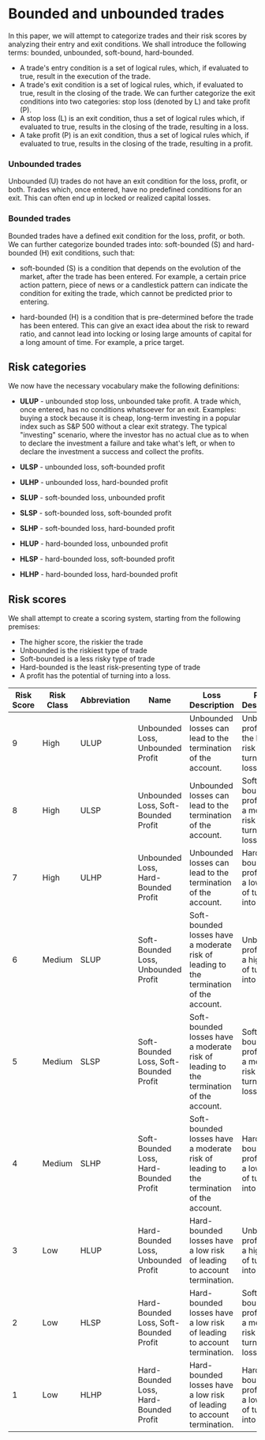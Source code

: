 # Bounded and unbounded trades
In this paper, we will attempt to categorize trades and their risk scores by analyzing their entry and exit conditions. We shall introduce the following terms: bounded, unbounded, soft-bound, hard-bounded.

* A trade's entry condition is a set of logical rules, which, if evaluated to true, result in the execution of the trade.
* A trade's exit condition is a set of logical rules, which, if evaluated to true, result in the closing of the trade. We can further categorize the exit conditions into two categories: stop loss (denoted by L) and take profit (P).
* A stop loss (L) is an exit condition, thus a set of logical rules which, if evaluated to true, results in the closing of the trade, resulting in a loss.
* A take profit (P) is an exit condition, thus a set of logical rules which, if evaluated to true, results in the closing of the trade, resulting in a profit.

### Unbounded trades
Unbounded (U) trades do not have an exit condition for the loss, profit, or both. Trades which, once entered, have no predefined conditions for an exit.
This can often end up in locked or realized capital losses.

### Bounded trades
Bounded trades have a defined exit condition for the loss, profit, or both. We can further categorize bounded trades into: soft-bounded (S) and hard-bounded (H) exit conditions, such that:
* soft-bounded (S) is a condition that depends on the evolution of the market, after the trade has been entered. For example, a certain price action pattern, piece of news or a candlestick pattern can indicate the condition for exiting the trade, which cannot be predicted prior to entering.

* hard-bounded (H) is a condition that is pre-determined before the trade has been entered. This can give an exact idea about the risk to reward ratio, and cannot lead into locking or losing large amounts of capital for a long amount of time. For example, a price target.


## Risk categories
We now have the necessary vocabulary make the following definitions:

* **ULUP** - unbounded stop loss, unbounded take profit. A trade which, once entered, has no conditions whatsoever for an exit. Examples: buying a stock because it is cheap, long-term investing in a popular index such as S&P 500 without a clear exit strategy. The typical "investing" scenario, where the investor has no actual clue as to when to declare the investment a failure and take what's left, or when to declare the investment a success and collect the profits.
* **ULSP** - unbounded loss, soft-bounded profit
* **ULHP** - unbounded loss, hard-bounded profit

* **SLUP** - soft-bounded loss, unbounded profit
* **SLSP** - soft-bounded loss, soft-bounded profit
* **SLHP** - soft-bounded loss, hard-bounded profit

* **HLUP** - hard-bounded loss, unbounded profit
* **HLSP** - hard-bounded loss, soft-bounded profit
* **HLHP** - hard-bounded loss, hard-bounded profit

## Risk scores
We shall attempt to create a scoring system, starting from the following premises:
* The higher score, the riskier the trade
* Unbounded is the riskiest type of trade
* Soft-bounded is a less risky type of trade
* Hard-bounded is the least risk-presenting type of trade
* A profit has the potential of turning into a loss.

| Risk Score | Risk Class | Abbreviation | Name                                   | Loss Description                                                                       | Profit Description                                                |
|------------|------------|--------------|----------------------------------------|----------------------------------------------------------------------------------------|-------------------------------------------------------------------|
| 9          | High       | ULUP         | Unbounded Loss,  Unbounded Profit      | Unbounded losses can lead to the termination of the account.                           | Unbounded profits have the highest  risk of turning into losses.  |
| 8          | High       | ULSP         | Unbounded Loss,  Soft-Bounded Profit   | Unbounded losses can lead to the termination of the account.                           | Soft-bounded profits have a moderate risk of turning into losses. |
| 7          | High       | ULHP         | Unbounded Loss, Hard-Bounded Profit    | Unbounded losses can lead to the termination of the account.                           | Hard-bounded profits have a low risk of turning into losses.      |
| 6          | Medium     | SLUP         | Soft-Bounded Loss, Unbounded Profit    | Soft-bounded losses have a moderate risk of leading to the termination of the account. | Unbounded profits have a high risk of turning  into losses.       |
| 5          | Medium     | SLSP         | Soft-Bounded Loss, Soft-Bounded Profit | Soft-bounded losses have a moderate risk of leading to the termination of the account. | Soft-bounded profits have a medium risk of turning into lossesm   |
| 4          | Medium     | SLHP         | Soft-Bounded Loss, Hard-Bounded Profit | Soft-bounded losses have a moderate risk of leading to the termination of the account. | Hard-bounded profits have a low risk of turning into losses.      |
| 3          | Low        | HLUP         | Hard-Bounded Loss, Unbounded Profit    | Hard-bounded losses have a low risk of leading to account termination.                 | Unbounded profits have a high risk of turning  into losses.       |
| 2          | Low        | HLSP         | Hard-Bounded Loss, Soft-Bounded Profit | Hard-bounded losses have a low risk of leading to account termination.                 | Soft-bounded profits have a medium risk of turning into losses.   |
| 1          | Low        | HLHP         | Hard-Bounded Loss, Hard-Bounded Profit | Hard-bounded losses have a low risk of leading to account termination.                 | Hard-bounded profits have a low risk of turning into losses.      |
